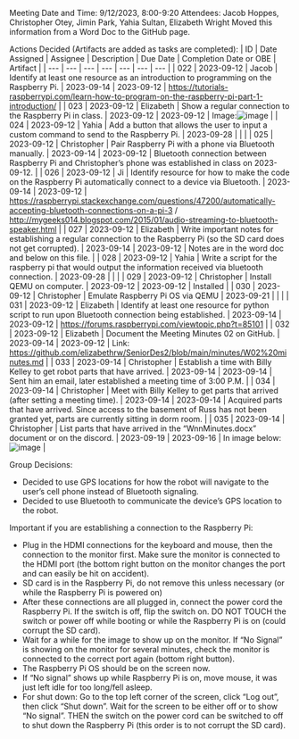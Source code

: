 Meeting Date and Time: 9/12/2023, 8:00-9:20
Attendees: Jacob Hoppes, Christopher Otey, Jimin Park, Yahia Sultan, Elizabeth Wright
Moved this information from a Word Doc to the GitHub page.

Actions Decided (Artifacts are added as tasks are completed):
| ID | Date Assigned | Assignee | Description | Due Date | Completion Date or OBE | Artifact |
| --- | --- | --- | --- | --- | --- | --- |
| 022 | 2023-09-12 | Jacob | Identify at least one resource as an introduction to programming on the Raspberry Pi. | 2023-09-14 | 2023-09-12 | https://tutorials-raspberrypi.com/learn-how-to-program-on-the-raspberry-pi-part-1-introduction/ |
| 023 | 2023-09-12 | Elizabeth | Show a regular connection to the Raspberry Pi in class. | 2023-09-12 | 2023-09-12 | Image:![image](https://github.com/elizabethrw/SeniorDes2/assets/77339445/70f783fa-639e-4e05-89ce-fd25c7d87c70) |
| 024 | 2023-09-12 | Yahia | Add a button that allows the user to input a custom command to send to the Raspberry Pi. | 2023-09-28 |  |  |
| 025 | 2023-09-12 | Christopher | Pair Raspberry Pi with a phone via Bluetooth manually. | 2023-09-14 | 2023-09-12 | Bluetooth connection between Raspberry Pi and Christopher’s phone was established in class on 2023-09-12. |
| 026 | 2023-09-12 | Ji | Identify resource for how to make the code on the Raspberry Pi automatically connect to a device via Bluetooth. | 2023-09-14 | 2023-09-12 | https://raspberrypi.stackexchange.com/questions/47200/automatically-accepting-bluetooth-connections-on-a-pi-3 / http://mygeeks014.blogspot.com/2015/01/audio-streaming-to-bluetooth-speaker.html |
| 027 | 2023-09-12 | Elizabeth | Write important notes for establishing a regular connection to the Raspberry Pi (so the SD card does not get corrupted). | 2023-09-14 | 2023-09-12 | Notes are in the word doc and below on this file. |
| 028 | 2023-09-12 | Yahia | Write a script for the raspberry pi that would output the information received via bluetooth connection. | 2023-09-28 |  |  |
| 029 | 2023-09-12 | Christopher | Install QEMU on computer. | 2023-09-12 | 2023-09-12 | Installed |
| 030 | 2023-09-12 | Christopher | Emulate Raspberry Pi OS via QEMU | 2023-09-21 |  |  |
| 031 | 2023-09-12 | Elizabeth | Identify at least one resource for python script to run upon Bluetooth connection being established. | 2023-09-14 | 2023-09-12 | https://forums.raspberrypi.com/viewtopic.php?t=85101 |
| 032 | 2023-09-12 | Elizabeth | Document the Meeting Minutes 02 on GitHub. | 2023-09-14 | 2023-09-12 | Link: https://github.com/elizabethrw/SeniorDes2/blob/main/minutes/W02%20minutes.md |
| 033 | 2023-09-14 | Christopher | Establish a time with Billy Kelley to get robot parts that have arrived.  | 2023-09-14 | 2023-09-14 | Sent him an email, later established a meeting time of 3:00 P.M. |
| 034 | 2023-09-14 | Christopher | Meet with Billy Kelley to get parts that arrived (after setting a meeting time). | 2023-09-14 | 2023-09-14 | Acquired parts that have arrived. Since access to the basement of Russ has not been granted yet, parts are currently sitting in dorm room. |
| 035 | 2023-09-14 | Christopher | List parts that have arrived in the “WnnMinutes.docx” document or on the discord. | 2023-09-19 | 2023-09-16 | In image below: ![image](https://github.com/elizabethrw/SeniorDes2/assets/77339445/f8eff4a9-cf78-40f8-8163-5a7e22650b56) |

Group Decisions:
-	Decided to use GPS locations for how the robot will navigate to the user’s cell phone instead of Bluetooth signaling.
 - Decided to use Bluetooth to communicate the device’s GPS location to the robot.


Important if you are establishing a connection to the Raspberry Pi:
-	Plug in the HDMI connections for the keyboard and mouse, then the connection to the monitor first. Make sure the monitor is connected to the HDMI port (the bottom right button on the monitor changes the port and can easily be hit on accident).
-	SD card is in the Raspberry Pi, do not remove this unless necessary (or while the Raspberry Pi is powered on)
-	After these connections are all plugged in, connect the power cord the Raspberry Pi. If the switch is off, flip the switch on. DO NOT TOUCH the switch or power off while booting or while the Raspberry Pi is on (could corrupt the SD card).
-	Wait for a while for the image to show up on the monitor. If “No Signal” is showing on the monitor for several minutes, check the monitor is connected to the correct port again (bottom right button).
-	The Raspberry Pi OS should be on the screen now.
-	If “No signal” shows up while Raspberry Pi is on, move mouse, it was just left idle for too long/fell asleep.
-	For shut down: Go to the top left corner of the screen, click “Log out”, then click “Shut down”. Wait for the screen to be either off or to show “No signal”. THEN the switch on the power cord can be switched to off to shut down the Raspberry Pi (this order is to not corrupt the SD card).




